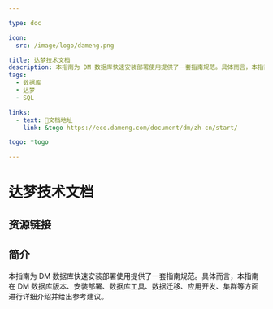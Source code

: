 ```yaml
---

type: doc

icon:
  src: /image/logo/dameng.png

title: 达梦技术文档
description: 本指南为 DM 数据库快速安装部署使用提供了一套指南规范。具体而言，本指南在 DM 数据库版本、安装部署、数据库工具、数据迁移、应用开发、集群等方面进行详细介绍并给出参考建议。
tags:
  - 数据库
  - 达梦
  - SQL

links:
  - text: 📖文档地址
    link: &togo https://eco.dameng.com/document/dm/zh-cn/start/

togo: *togo

---
```


<ShowLogo />

# 达梦技术文档

<ShowTags />

<ShowBreadcrumb />

## 资源链接

<ShowLinks />

## 简介

本指南为 DM 数据库快速安装部署使用提供了一套指南规范。具体而言，本指南在 DM 数据库版本、安装部署、数据库工具、数据迁移、应用开发、集群等方面进行详细介绍并给出参考建议。
